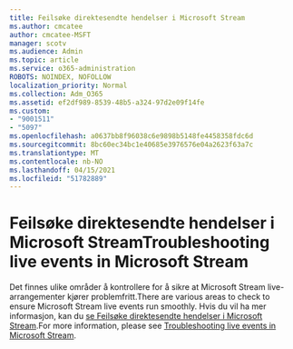 ```yaml
---
title: Feilsøke direktesendte hendelser i Microsoft Stream
ms.author: cmcatee
author: cmcatee-MSFT
manager: scotv
ms.audience: Admin
ms.topic: article
ms.service: o365-administration
ROBOTS: NOINDEX, NOFOLLOW
localization_priority: Normal
ms.collection: Adm_O365
ms.assetid: ef2df989-8539-48b5-a324-97d2e09f14fe
ms.custom:
- "9001511"
- "5097"
ms.openlocfilehash: a0637bb8f96038c6e9898b5148fe4458358fdc6d
ms.sourcegitcommit: 8bc60ec34bc1e40685e3976576e04a2623f63a7c
ms.translationtype: MT
ms.contentlocale: nb-NO
ms.lasthandoff: 04/15/2021
ms.locfileid: "51782889"
---
```

# <a name="troubleshooting-live-events-in-microsoft-stream"></a><span data-ttu-id="ac5d4-102">Feilsøke direktesendte hendelser i Microsoft Stream</span><span class="sxs-lookup"><span data-stu-id="ac5d4-102">Troubleshooting live events in Microsoft Stream</span></span>

<span data-ttu-id="ac5d4-103">Det finnes ulike områder å kontrollere for å sikre at Microsoft Stream live-arrangementer kjører problemfritt.</span><span class="sxs-lookup"><span data-stu-id="ac5d4-103">There are various areas to check to ensure Microsoft Stream live events run smoothly.</span></span> <span data-ttu-id="ac5d4-104">Hvis du vil ha mer informasjon, kan du [se Feilsøke direktesendte hendelser i Microsoft Stream](https://docs.microsoft.com/stream/live-event-troubleshooting).</span><span class="sxs-lookup"><span data-stu-id="ac5d4-104">For more information, please see [Troubleshooting live events in Microsoft Stream](https://docs.microsoft.com/stream/live-event-troubleshooting).</span></span>
